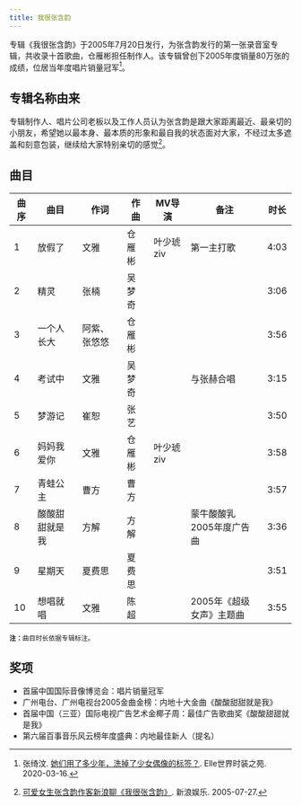 ```yaml
---
title: 我很张含韵
---
```


专辑《我很张含韵》于2005年7月20日发行，为张含韵发行的第一张录音室专辑，共收录十首歌曲，仓雁彬担任制作人。该专辑曾创下2005年度销量80万张的成绩，位居当年度唱片销量冠军[^Elle]。

## 专辑名称由来

专辑制作人、唱片公司老板以及工作人员认为张含韵是跟大家距离最近、最亲切的小朋友，希望她以最本身、最本质的形象和最自我的状态面对大家，不经过太多遮盖和刻意包装，继续给大家特别亲切的感觉[^新浪娱乐]。

## 曲目

<table>
<thead>
<tr>
    <th>曲序</th>
    <th>曲目</th>
    <th>作词</th>
    <th>作曲</th>
    <th>MV导演</th>
    <th>备注</th>
    <th>时长</th>
</tr>
</thead>
<tbody>
<tr>
    <td>1</td>
    <td>放假了</td>
    <td>文雅</td>
    <td>仓雁彬</td>
    <td>叶少琥 ziv</td>
    <td>第一主打歌</td>
    <td>4:03</td>
</tr>
<tr>
    <td>2</td>
    <td>精灵</td>
    <td>张楠</td>
    <td>吴梦奇</td>
    <td></td>
    <td></td>
    <td>3:06</td>
</tr>
<tr>
    <td>3</td>
    <td>一个人长大</td>
    <td>阿紫、张悠悠</td>
    <td>仓雁彬</td>
    <td></td>
    <td></td>
    <td>3:56</td>
</tr>
<tr>
    <td>4</td>
    <td>考试中</td>
    <td>文雅</td>
    <td>吴梦奇</td>
    <td></td>
    <td>与张赫合唱</td>
    <td>3:15</td>
</tr>
<tr>
    <td>5</td>
    <td>梦游记</td>
    <td>崔恕</td>
    <td>张艺</td>
    <td></td>
    <td></td>
    <td>3:50</td>
</tr>
<tr>
    <td>6</td>
    <td>妈妈我爱你</td>
    <td>文雅</td>
    <td>仓雁彬</td>
    <td>叶少琥 ziv</td>
    <td></td>
    <td>3:58</td>
</tr>
<tr>
    <td>7</td>
    <td>青蛙公主</td>
    <td>曹方</td>
    <td>曹方</td>
    <td></td>
    <td></td>
    <td>3:57</td>
</tr>
<tr>
    <td>8</td>
    <td>酸酸甜甜就是我</td>
    <td>方解</td>
    <td>方解</td>
    <td></td>
    <td>蒙牛酸酸乳2005年度广告曲</td>
    <td>3:36</td>
</tr>
<tr>
    <td>9</td>
    <td>星期天</td>
    <td>夏费思</td>
    <td>夏费思</td>
    <td></td>
    <td></td>
    <td>3:51</td>
</tr>
<tr>
    <td>10</td>
    <td>想唱就唱</td>
    <td>文雅</td>
    <td>陈超</td>
    <td></td>
    <td>2005年《超级女声》主题曲</td>
    <td>3:55</td>
</tr>
</tbody>
</table>

<small>
<b>注：</b>曲目时长依据专辑标注。
</small>

## 奖项

- 首届中国国际音像博览会：唱片销量冠军
- 广州电台、广州电视台2005金曲金榜：内地十大金曲《酸酸甜甜就是我》
- 首届中国（三亚）国际电视广告艺术金椰子周：最佳广告歌曲奖《酸酸甜甜就是我》
- 第六届百事音乐风云榜年度盛典：内地最佳新人（提名）

<!--参考资料-->

[^Elle]: 张绮汶. [她们用了多少年，洗掉了少女偶像的标签？](https://www.ellechina.com/celeb/gossip/a31466955/shaonvouxiang-200313/). Elle世界时装之苑. 2020-03-16.
[^新浪娱乐]: [可爱女生张含韵作客新浪聊《我很张含韵》](http://ent.sina.com.cn/y/2005-07-27/ba793471.shtml). 新浪娱乐. 2005-07-27.